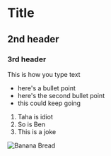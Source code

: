# Title

## 2nd header

### 3rd header

This is how you type text

- here's a bullet point
- here's the second bullet point
- this could keep going

1. Taha is idiot
2. So is Ben
3. This is a joke

![Banana Bread](https://cdn.sallysbakingaddiction.com/wp-content/uploads/2018/10/moist-banana-bread.jpg)
